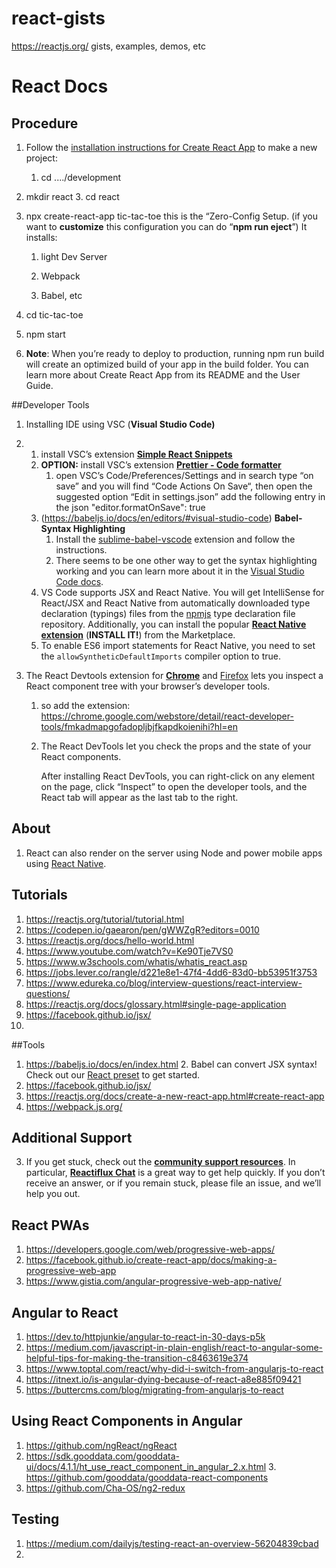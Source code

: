 # react-gists

https://reactjs.org/ gists, examples, demos, etc

# React Docs

## **Procedure**

1. Follow the [installation instructions for Create React App](https://reactjs.org/docs/create-a-new-react-app.html#create-react-app) to make a new project:

   1. cd ..../development
2. mkdir react
   3. cd react
4. npx create-react-app tic-tac-toe
      this is the “Zero-Config Setup.
      (if you want to **customize** this configuration you can do “**npm run eject**”)
      It installs:
   
   1. light Dev Server
   
   2. Webpack
   
   3. Babel, etc

4)  cd tic-tac-toe

5)  npm start

6)  **Note**: When you’re ready to deploy to production, running npm run build will create an optimized build of your app in the build folder. You can learn more about Create React App from its README and the User Guide.

##Developer Tools

1. Installing IDE
   using VSC (**Visual Studio Code)**

2. 1. install VSC’s extension [**Simple React Snippets**](https://marketplace.visualstudio.com/items?itemName=burkeholland.simple-react-snippets)
   2. **OPTION:** install VSC’s extension [**Prettier - Code formatter**](https://marketplace.visualstudio.com/items?itemName=esbenp.prettier-vscode)
      1. open VSC’s Code/Preferences/Settings and in search type “on save” and you will find “Code Actions On Save“, then open the suggested option “Edit in settings.json”
         add the following entry in the json
         "editor.formatOnSave": true
   3. (https://babeljs.io/docs/en/editors/#visual-studio-code)
      **Babel- Syntax Highlighting**
      1. Install the [sublime-babel-vscode](https://marketplace.visualstudio.com/items?itemName=joshpeng.sublime-babel-vscode) extension and follow the instructions.
      2. There seems to be one other way to get the syntax highlighting working and you can learn more about it in the [Visual Studio Code docs](https://code.visualstudio.com/Docs/languages/javascript#_writing-jsconfigjson).
   4. VS Code supports JSX and React Native. You will get IntelliSense for React/JSX and React Native from automatically downloaded type declaration (typings) files from the [npmjs](https://www.npmjs.com/) type declaration file repository. Additionally, you can install the popular [**React Native extension**](https://marketplace.visualstudio.com/items?itemName=vsmobile.vscode-react-native) (**INSTALL IT!**) from the Marketplace.
   5. To enable ES6 import statements for React Native, you need to set the `allowSyntheticDefaultImports` compiler option to true.

3. The React Devtools extension for [**Chrome**](https://chrome.google.com/webstore/detail/react-developer-tools/fmkadmapgofadopljbjfkapdkoienihi?hl=en) and [Firefox](https://addons.mozilla.org/en-US/firefox/addon/react-devtools/) lets you inspect a React component tree with your browser’s developer tools.

   1. so add the extension: https://chrome.google.com/webstore/detail/react-developer-tools/fmkadmapgofadopljbjfkapdkoienihi?hl=en

   2. The React DevTools let you check the props and the state of your React components.

      After installing React DevTools, you can right-click on any element on the page, click “Inspect” to open the developer tools, and the React tab will appear as the last tab to the right.

## About

1.  React can also render on the server using Node and power mobile apps using [React Native](https://facebook.github.io/react-native/).

## Tutorials

1. https://reactjs.org/tutorial/tutorial.html
2. https://codepen.io/gaearon/pen/gWWZgR?editors=0010
3. https://reactjs.org/docs/hello-world.html
4. https://www.youtube.com/watch?v=Ke90Tje7VS0
5. https://www.w3schools.com/whatis/whatis_react.asp
6. https://jobs.lever.co/rangle/d221e8e1-47f4-4dd6-83d0-bb53951f3753
7. https://www.edureka.co/blog/interview-questions/react-interview-questions/
8. https://reactjs.org/docs/glossary.html#single-page-application
9. https://facebook.github.io/jsx/
10.

##Tools

1. https://babeljs.io/docs/en/index.html
   2. Babel can convert JSX syntax! Check out our [React preset](https://babeljs.io/docs/en/babel-preset-react) to get started.
2. https://facebook.github.io/jsx/
3. https://reactjs.org/docs/create-a-new-react-app.html#create-react-app
4. https://webpack.js.org/

## Additional Support

3. If you get stuck, check out the [**community support resources**](https://reactjs.org/community/support.html). In particular, [**Reactiflux Chat**](https://discord.gg/0ZcbPKXt5bZjGY5n) is a great way to get help quickly.
   If you don’t receive an answer, or if you remain stuck, please file an issue, and we’ll help you out.

## React PWAs

1. https://developers.google.com/web/progressive-web-apps/
2. https://facebook.github.io/create-react-app/docs/making-a-progressive-web-app
3. https://www.gistia.com/angular-progressive-web-app-native/

## Angular to React

1. https://dev.to/httpjunkie/angular-to-react-in-30-days-p5k
2. https://medium.com/javascript-in-plain-english/react-to-angular-some-helpful-tips-for-making-the-transition-c8463619e374
3. https://www.toptal.com/react/why-did-i-switch-from-angularjs-to-react
4. https://itnext.io/is-angular-dying-because-of-react-a8e885f09421
5. https://buttercms.com/blog/migrating-from-angularjs-to-react

## Using React Components in Angular

1. https://github.com/ngReact/ngReact
2. https://sdk.gooddata.com/gooddata-ui/docs/4.1.1/ht_use_react_component_in_angular_2.x.html
   3. https://github.com/gooddata/gooddata-react-components
3. https://github.com/Cha-OS/ng2-redux

## Testing

1. https://medium.com/dailyjs/testing-react-an-overview-56204839cbad
2.
